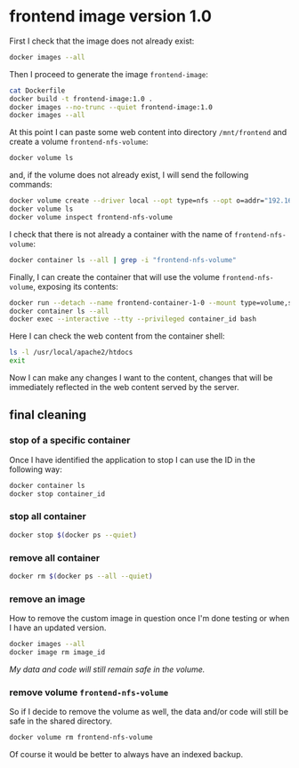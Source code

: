 # frontend image version 1.0

First I check that the image does not already exist:

```bash
docker images --all
```

Then I proceed to generate the image `frontend-image`:

```bash
cat Dockerfile
docker build -t frontend-image:1.0 .
docker images --no-trunc --quiet frontend-image:1.0
docker images --all
```

At this point I can paste some web content into directory `/mnt/frontend` and create a volume `frontend-nfs-volume`:

```bash
docker volume ls
```

and, if the volume does not already exist, I will send the following commands:

```bash
docker volume create --driver local --opt type=nfs --opt o=addr="192.168.1.XXX,rw,nfsvers=4" --opt device=:/var/frontend frontend-nfs-volume
docker volume ls
docker volume inspect frontend-nfs-volume
```

I check that there is not already a container with the name of `frontend-nfs-volume`:

```bash
docker container ls --all | grep -i "frontend-nfs-volume"
```

Finally, I can create the container that will use the volume `frontend-nfs-volume`, exposing its contents:

```bash
docker run --detach --name frontend-container-1-0 --mount type=volume,source=frontend-nfs-volume,target=/usr/local/apache2/htdocs --publish 8080:80 frontend-image:1.0
docker container ls --all
docker exec --interactive --tty --privileged container_id bash
```

Here I can check the web content from the container shell:

```bash
ls -l /usr/local/apache2/htdocs
exit
```

Now I can make any changes I want to the content, changes that will be immediately reflected in the web content served by the server.

## final cleaning

### stop of a specific container

Once I have identified the application to stop I can use the ID in the following way:

```bash
docker container ls
docker stop container_id
```

### stop all container

```bash
docker stop $(docker ps --quiet)
```

### remove all container

```bash
docker rm $(docker ps --all --quiet)
```

### remove an image

How to remove the custom image in question once I'm done testing or when I have an updated version.

```bash
docker images --all
docker image rm image_id
```

*My data and code will still remain safe in the volume.*

### remove volume `frontend-nfs-volume`

So if I decide to remove the volume as well, the data and/or code will still be safe in the shared directory.

```bash
docker volume rm frontend-nfs-volume
```

Of course it would be better to always have an indexed backup.
